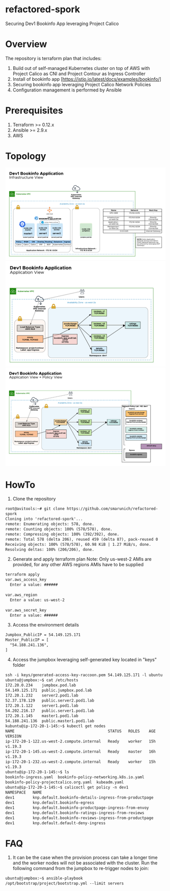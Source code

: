 # refactored-spork
Securing Dev1 Bookinfo App leveraging Project Calico
# Overview
The repository is terraform plan that includes:
1. Build out of self-managed Kubernetes cluster on top of AWS with Project Calico as CNI and Project Contour as Ingress Controller
2. Install of bookinfo app [https://istio.io/latest/docs/examples/bookinfo/]
3. Securing bookinfo app leveraging Project Calico Network Policies
4. Configuration management is performed by Ansible
# Prerequisites
1. Terraform >= 0.12.x
2. Ansible >= 2.9.x
3. AWS
# Topology
![Dev1 Bookinfo Application - Infrastructure View](DEMO_dev1_bookinfo_infra.png)
![Dev1 Bookinfo Application - Application View](DEMO_dev1_bookinfo_app.png)
![Dev1 Bookinfo Application - Application + Policy View](DEMO_dev1_bookinfo_app_policy.png)
# HowTo
 1. Clone the repository
```
root@avitools:~# git clone https://github.com/smarunich/refactored-spork
Cloning into 'refactored-spork'...
remote: Enumerating objects: 578, done.
remote: Counting objects: 100% (578/578), done.
remote: Compressing objects: 100% (392/392), done.
remote: Total 578 (delta 206), reused 459 (delta 87), pack-reused 0
Receiving objects: 100% (578/578), 60.98 KiB | 1.27 MiB/s, done.
Resolving deltas: 100% (206/206), done.
```
2. Generate and apply terraform plan
Note: Only us-west-2 AMIs are provided, for any other AWS regions AMIs have to be supplied
```
terraform apply
var.aws_access_key
  Enter a value: ######

var.aws_region
  Enter a value: us-west-2

var.aws_secret_key
  Enter a value: ######
```
3. Access the environment details
```
Jumpbox_PublicIP = 54.149.125.171
Master_PublicIP = [
  "54.188.241.136",
]
```
4. Access the jumpbox leveraging self-generated key located in "keys" folder
```
ssh -i keys/generated-access-key-raccoon.pem 54.149.125.171 -l ubuntu
ubuntu@jumpbox:~$ cat /etc/hosts
172.20.0.234	jumpbox.pod.lab
54.149.125.171	public.jumpbox.pod.lab
172.20.1.232	server2.pod1.lab
52.37.178.129	public.server2.pod1.lab
172.20.1.122	server1.pod1.lab
54.202.216.17	public.server1.pod1.lab
172.20.1.145	master1.pod1.lab
54.188.241.136	public.master1.pod1.lab
kubuntu@ip-172-20-1-145:~$ kubectl get nodes
NAME                                         STATUS   ROLES    AGE   VERSION
ip-172-20-1-122.us-west-2.compute.internal   Ready    worker   15h   v1.19.3
ip-172-20-1-145.us-west-2.compute.internal   Ready    master   16h   v1.19.3
ip-172-20-1-232.us-west-2.compute.internal   Ready    worker   15h   v1.19.3
ubuntu@ip-172-20-1-145:~$ ls
bookinfo-ingress.yaml  bookinfo-policy-networking.k8s.io.yaml  bookinfo-policy-projectcalico.org.yaml  kubeadm.yaml
ubuntu@ip-172-20-1-145:~$ calicoctl get policy -n dev1
NAMESPACE   NAME
dev1        knp.default.bookinfo-details-ingress-from-productpage
dev1        knp.default.bookinfo-egress
dev1        knp.default.bookinfo-productpage-ingress-from-envoy
dev1        knp.default.bookinfo-ratings-ingress-from-reviews
dev1        knp.default.bookinfo-reviews-ingress-from-productpage
dev1        knp.default.default-deny-ingress
```

# FAQ
1. It can be the case when the provision process can take a longer time and the worker nodes will not be associated with the cluster. Run the following command from the jumpbox to re-trigger nodes to join:
```
ubuntu@jumpbox:~$ ansible-playbook /opt/bootstrap/project/bootstrap.yml --limit servers
```
